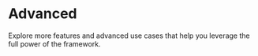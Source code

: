 # Advanced

Explore more features and advanced use cases that help you leverage the full power of the framework.